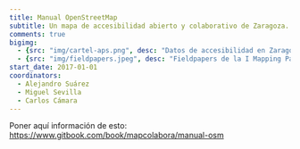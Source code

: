 ```yaml
---
title: Manual OpenStreetMap
subtitle: Un mapa de accesibilidad abierto y colaborativo de Zaragoza.
comments: true
bigimg:
  - {src: "img/cartel-aps.png", desc: "Datos de accesibilidad en Zaragoza"}
  - {src: "img/fieldpapers.jpeg", desc: "Fieldpapers de la I Mapping Party (2016)"}
start_date: 2017-01-01
coordinators:
  - Alejandro Suárez
  - Miguel Sevilla
  - Carlos Cámara
---
```

Poner aquí información de esto: https://www.gitbook.com/book/mapcolabora/manual-osm

